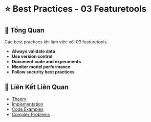 # ⭐ Best Practices - 03 Featuretools

## 🎯 Tổng Quan

Các best practices khi làm việc với 03 featuretools.

- **Always validate data**
- **Use version control**
- **Document code and experiments**
- **Monitor model performance**
- **Follow security best practices**

## 🔗 Liên Kết Liên Quan

- [Theory](./THEORY_03_featuretools.md)
- [Implementation](./IMPLEMENTATION_03_featuretools.md)
- [Code Examples](./CODE_EXAMPLES_03_featuretools.md)
- [Complex Problems](./COMPLEX_PROBLEMS.md)
